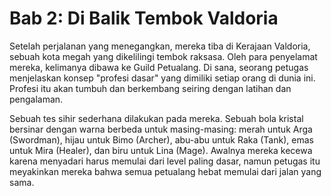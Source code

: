 # Bab 2: Di Balik Tembok Valdoria

Setelah perjalanan yang menegangkan, mereka tiba di Kerajaan Valdoria, sebuah kota megah yang dikelilingi tembok raksasa. Oleh para penyelamat mereka, kelimanya dibawa ke Guild Petualang. Di sana, seorang petugas menjelaskan konsep "profesi dasar" yang dimiliki setiap orang di dunia ini. Profesi itu akan tumbuh dan berkembang seiring dengan latihan dan pengalaman.

Sebuah tes sihir sederhana dilakukan pada mereka. Sebuah bola kristal bersinar dengan warna berbeda untuk masing-masing: merah untuk Arga (Swordman), hijau untuk Bimo (Archer), abu-abu untuk Raka (Tank), emas untuk Mira (Healer), dan biru untuk Lina (Mage). Awalnya mereka kecewa karena menyadari harus memulai dari level paling dasar, namun petugas itu meyakinkan mereka bahwa semua petualang hebat memulai dari jalan yang sama.
